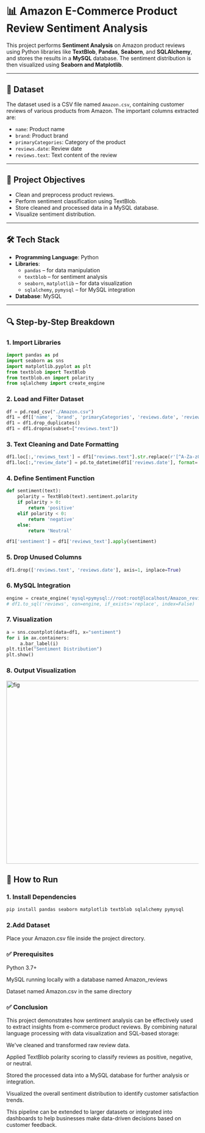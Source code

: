 # 📊 Amazon E-Commerce Product Review Sentiment Analysis 

This project performs **Sentiment Analysis** on Amazon product reviews using Python libraries like **TextBlob**, **Pandas**, **Seaborn**, and **SQLAlchemy**, and stores the results in a **MySQL** database. The sentiment distribution is then visualized using **Seaborn and Matplotlib**.

---

## 📁 Dataset

The dataset used is a CSV file named `Amazon.csv`, containing customer reviews of various products from Amazon. The important columns extracted are:

- `name`: Product name  
- `brand`: Product brand  
- `primaryCategories`: Category of the product  
- `reviews.date`: Review date  
- `reviews.text`: Text content of the review  

---

## 🎯 Project Objectives

- Clean and preprocess product reviews.
- Perform sentiment classification using TextBlob.
- Store cleaned and processed data in a MySQL database.
- Visualize sentiment distribution.

---

## 🛠 Tech Stack

- **Programming Language**: Python
- **Libraries**:
  - `pandas` – for data manipulation  
  - `textblob` – for sentiment analysis  
  - `seaborn`, `matplotlib` – for data visualization  
  - `sqlalchemy`, `pymysql` – for MySQL integration  
- **Database**: MySQL

---

## 🔍 Step-by-Step Breakdown

### 1. Import Libraries

```python
import pandas as pd
import seaborn as sns
import matplotlib.pyplot as plt
from textblob import TextBlob
from textblob.en import polarity
from sqlalchemy import create_engine
```
### 2. Load and Filter Dataset
```python
df = pd.read_csv("./Amazon.csv")
df1 = df[['name', 'brand', 'primaryCategories', 'reviews.date', 'reviews.text']]
df1 = df1.drop_duplicates()
df1 = df1.dropna(subset=["reviews.text"])
```

### 3. Text Cleaning and Date Formatting

```python
df1.loc[:,'reviews_text'] = df1["reviews.text"].str.replace(r'[^A-Za-z0-9]', '', regex=True)
df1.loc[:,"review_date"] = pd.to_datetime(df1['reviews.date'], format='mixed', errors='coerce').dt.date
```
### 4. Define Sentiment Function
```python
def sentiment(text):
    polarity = TextBlob(text).sentiment.polarity
    if polarity > 0:
        return 'positive'
    elif polarity < 0:
        return 'negative'
    else:
        return 'Neutral'

df1['sentiment'] = df1['reviews_text'].apply(sentiment)
```
### 5. Drop Unused Columns
```python
df1.drop(['reviews.text', 'reviews.date'], axis=1, inplace=True)
```
### 6. MySQL Integration
```python
engine = create_engine('mysql+pymysql://root:root@localhost/Amazon_reviews')
# df1.to_sql('reviews', con=engine, if_exists='replace', index=False)
```

### 7. Visualization
```python
a = sns.countplot(data=df1, x="sentiment")
for i in ax.containers:
     a.bar_label(i)
plt.title("Sentiment Distribution")
plt.show()
```

### 8. Output Visualization 
<img width="640" height="480" alt="fig" src="https://github.com/user-attachments/assets/0d8ed4a9-8f31-4acd-8cad-06f7424d9c86" />


## 🚀 How to Run

### 1. Install Dependencies
````python
pip install pandas seaborn matplotlib textblob sqlalchemy pymysql
````
### 2.Add Dataset
Place your Amazon.csv file inside the project directory.

### ✅ Prerequisites
Python 3.7+

MySQL running locally with a database named Amazon_reviews

Dataset named Amazon.csv in the same directory

### ✅ Conclusion
This project demonstrates how sentiment analysis can be effectively used to extract insights from e-commerce product reviews. By combining natural language processing with data visualization and SQL-based storage:

We've cleaned and transformed raw review data.

Applied TextBlob polarity scoring to classify reviews as positive, negative, or neutral.

Stored the processed data into a MySQL database for further analysis or integration.

Visualized the overall sentiment distribution to identify customer satisfaction trends.

This pipeline can be extended to larger datasets or integrated into dashboards to help businesses make data-driven decisions based on customer feedback.
